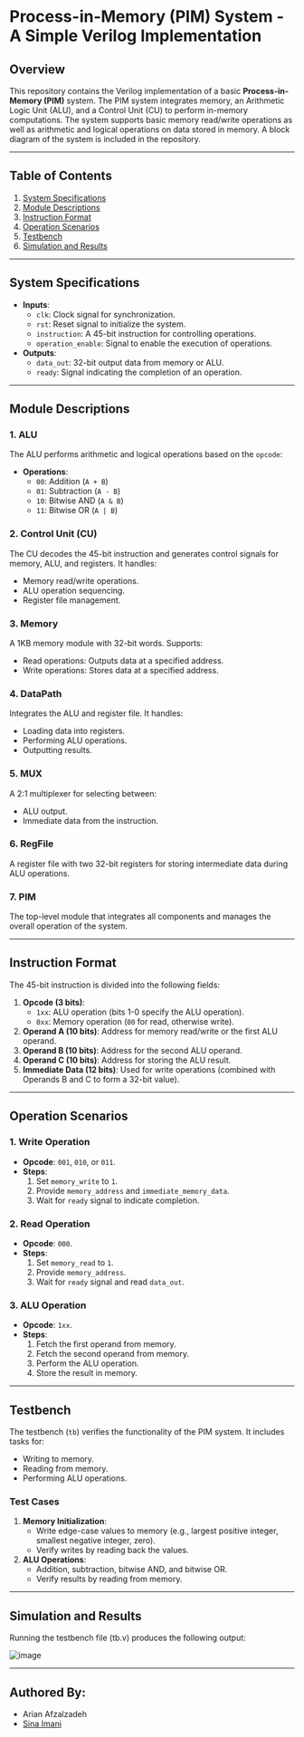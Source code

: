 # Process-in-Memory (PIM) System - A Simple Verilog Implementation

## Overview
This repository contains the Verilog implementation of a basic **Process-in-Memory (PIM)** system. The PIM system integrates memory, an Arithmetic Logic Unit (ALU), and a Control Unit (CU) to perform in-memory computations. The system supports basic memory read/write operations as well as arithmetic and logical operations on data stored in memory. A block diagram of the system is included in the repository.

---

## Table of Contents
1. [System Specifications](#system-specifications)
2. [Module Descriptions](#module-descriptions)
3. [Instruction Format](#instruction-format)
4. [Operation Scenarios](#operation-scenarios)
5. [Testbench](#testbench)
6. [Simulation and Results](#simulation-and-results)

---

## System Specifications
- **Inputs**:
  - `clk`: Clock signal for synchronization.
  - `rst`: Reset signal to initialize the system.
  - `instruction`: A 45-bit instruction for controlling operations.
  - `operation_enable`: Signal to enable the execution of operations.
- **Outputs**:
  - `data_out`: 32-bit output data from memory or ALU.
  - `ready`: Signal indicating the completion of an operation.

---

## Module Descriptions

### 1. **ALU**
The ALU performs arithmetic and logical operations based on the `opcode`:
- **Operations**:
  - `00`: Addition (`A + B`)
  - `01`: Subtraction (`A - B`)
  - `10`: Bitwise AND (`A & B`)
  - `11`: Bitwise OR (`A | B`)

### 2. **Control Unit (CU)**
The CU decodes the 45-bit instruction and generates control signals for memory, ALU, and registers. It handles:
- Memory read/write operations.
- ALU operation sequencing.
- Register file management.

### 3. **Memory**
A 1KB memory module with 32-bit words. Supports:
- Read operations: Outputs data at a specified address.
- Write operations: Stores data at a specified address.

### 4. **DataPath**
Integrates the ALU and register file. It handles:
- Loading data into registers.
- Performing ALU operations.
- Outputting results.

### 5. **MUX**
A 2:1 multiplexer for selecting between:
- ALU output.
- Immediate data from the instruction.

### 6. **RegFile**
A register file with two 32-bit registers for storing intermediate data during ALU operations.

### 7. **PIM**
The top-level module that integrates all components and manages the overall operation of the system.

---

## Instruction Format
The 45-bit instruction is divided into the following fields:
1. **Opcode (3 bits)**:
   - `1xx`: ALU operation (bits 1-0 specify the ALU operation).
   - `0xx`: Memory operation (`00` for read, otherwise write).
2. **Operand A (10 bits)**: Address for memory read/write or the first ALU operand.
3. **Operand B (10 bits)**: Address for the second ALU operand.
4. **Operand C (10 bits)**: Address for storing the ALU result.
5. **Immediate Data (12 bits)**: Used for write operations (combined with Operands B and C to form a 32-bit value).

---

## Operation Scenarios

### 1. **Write Operation**
- **Opcode**: `001`, `010`, or `011`.
- **Steps**:
  1. Set `memory_write` to `1`.
  2. Provide `memory_address` and `immediate_memory_data`.
  3. Wait for `ready` signal to indicate completion.

### 2. **Read Operation**
- **Opcode**: `000`.
- **Steps**:
  1. Set `memory_read` to `1`.
  2. Provide `memory_address`.
  3. Wait for `ready` signal and read `data_out`.

### 3. **ALU Operation**
- **Opcode**: `1xx`.
- **Steps**:
  1. Fetch the first operand from memory.
  2. Fetch the second operand from memory.
  3. Perform the ALU operation.
  4. Store the result in memory.

---

## Testbench
The testbench (`tb`) verifies the functionality of the PIM system. It includes tasks for:
- Writing to memory.
- Reading from memory.
- Performing ALU operations.

### Test Cases
1. **Memory Initialization**:
   - Write edge-case values to memory (e.g., largest positive integer, smallest negative integer, zero).
   - Verify writes by reading back the values.
2. **ALU Operations**:
   - Addition, subtraction, bitwise AND, and bitwise OR.
   - Verify results by reading from memory.

---

## Simulation and Results
Running the testbench file (tb.v) produces the following output:

![image](https://github.com/user-attachments/assets/123ebd5d-5110-4c10-ac27-85188afd5ed5)

---

## Authored By:
- Arian Afzalzadeh
- [Sina Imani](https://github.com/mr-sina-imani/)
